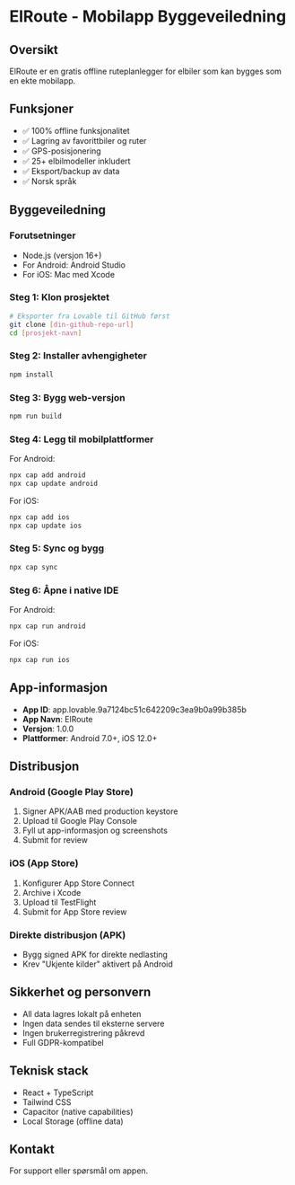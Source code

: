 # ElRoute - Mobilapp Byggeveiledning

## Oversikt
ElRoute er en gratis offline ruteplanlegger for elbiler som kan bygges som en ekte mobilapp.

## Funksjoner
- ✅ 100% offline funksjonalitet
- ✅ Lagring av favorittbiler og ruter
- ✅ GPS-posisjonering
- ✅ 25+ elbilmodeller inkludert
- ✅ Eksport/backup av data
- ✅ Norsk språk

## Byggeveiledning

### Forutsetninger
- Node.js (versjon 16+)
- For Android: Android Studio
- For iOS: Mac med Xcode

### Steg 1: Klon prosjektet
```bash
# Eksporter fra Lovable til GitHub først
git clone [din-github-repo-url]
cd [prosjekt-navn]
```

### Steg 2: Installer avhengigheter
```bash
npm install
```

### Steg 3: Bygg web-versjon
```bash
npm run build
```

### Steg 4: Legg til mobilplattformer

For Android:
```bash
npx cap add android
npx cap update android
```

For iOS:
```bash
npx cap add ios
npx cap update ios
```

### Steg 5: Sync og bygg
```bash
npx cap sync
```

### Steg 6: Åpne i native IDE

For Android:
```bash
npx cap run android
```

For iOS:
```bash
npx cap run ios
```

## App-informasjon
- **App ID**: app.lovable.9a7124bc51c642209c3ea9b0a99b385b
- **App Navn**: ElRoute
- **Versjon**: 1.0.0
- **Plattformer**: Android 7.0+, iOS 12.0+

## Distribusjon

### Android (Google Play Store)
1. Signer APK/AAB med production keystore
2. Upload til Google Play Console
3. Fyll ut app-informasjon og screenshots
4. Submit for review

### iOS (App Store)
1. Konfigurer App Store Connect
2. Archive i Xcode
3. Upload til TestFlight
4. Submit for App Store review

### Direkte distribusjon (APK)
- Bygg signed APK for direkte nedlasting
- Krev "Ukjente kilder" aktivert på Android

## Sikkerhet og personvern
- All data lagres lokalt på enheten
- Ingen data sendes til eksterne servere
- Ingen brukerregistrering påkrevd
- Full GDPR-kompatibel

## Teknisk stack
- React + TypeScript
- Tailwind CSS
- Capacitor (native capabilities)
- Local Storage (offline data)

## Kontakt
For support eller spørsmål om appen.